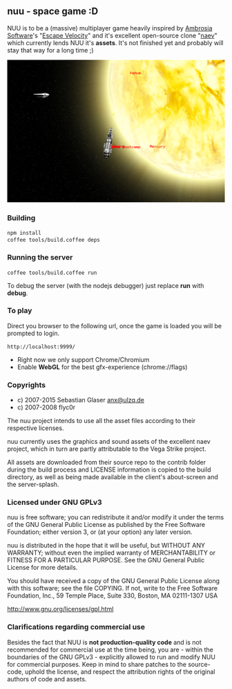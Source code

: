 ## nuu - space game :D
NUU is to be a (massive) multiplayer game heavily inspired by [Ambrosia Software](http://www.ambrosiasw.com/)'s "[Escape Velocity](http://www.ambrosiasw.com/games/evn/)" and it's excellent open-source clone "[naev](http://blog.naev.org/)" which currently lends NUU it's **assets**. It's not finished yet and probably will stay that way for a long time ;)

![screenshot](https://raw.githubusercontent.com/hakt0r/nuu/master/screenshot.png "NUU in action - screenshot")

### Building

    npm install
    coffee tools/build.coffee deps
  
### Running the server

    coffee tools/build.coffee run
  
To debug the server (with the nodejs debugger) just replace **run** with **debug**.

### To play

  Direct you browser to the following url, once the game is loaded you will be prompted to login.

    http://localhost:9999/

  * Right now we only support Chrome/Chromium
  * Enable **WebGL** for the best gfx-experience (chrome://flags)

### Copyrights

  * c) 2007-2015 Sebastian Glaser <anx@ulzq.de>
  * c) 2007-2008 flyc0r

  The nuu project intends to use all the asset files according to
  their respective licenses.

  nuu currently uses the graphics and sound assets of the excellent
  naev project, which in turn are partly attributable to the
  Vega Strike project.

  All assets are downloaded from their source repo to the contrib
  folder during the build process and LICENSE information is copied
  to the build directory, as well as being made available in the
  client's about-screen and the server-splash.

### Licensed under GNU GPLv3

nuu is free software; you can redistribute it and/or modify
it under the terms of the GNU General Public License as published by
the Free Software Foundation; either version 3, or (at your option)
any later version.

nuu is distributed in the hope that it will be useful,
but WITHOUT ANY WARRANTY; without even the implied warranty of
MERCHANTABILITY or FITNESS FOR A PARTICULAR PURPOSE.  See the
GNU General Public License for more details.

You should have received a copy of the GNU General Public License
along with this software; see the file COPYING.  If not, write to
the Free Software Foundation, Inc., 59 Temple Place, Suite 330,
Boston, MA 02111-1307 USA

http://www.gnu.org/licenses/gpl.html

### Clarifications regarding commercial use

Besides the fact that NUU is **not production-quality code** and is not recommended for commercial use at the time being, you are - within the boundaries of the GNU GPLv3 - explicitly allowed to run and modify NUU for commercial purposes.
Keep in mind to share patches to the source-code, uphold the license, and respect the attribution rights of the original authors of code and assets.
